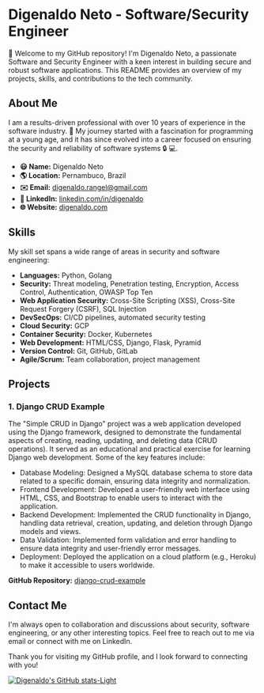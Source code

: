 # Digenaldo Neto - Software/Security Engineer

👋 Welcome to my GitHub repository! I'm Digenaldo Neto, a passionate Software and Security Engineer with a keen interest in building secure and robust software applications. This README provides an overview of my projects, skills, and contributions to the tech community.

## About Me

I am a results-driven professional with over 10 years of experience in the software industry. 💼 My journey started with a fascination for programming at a young age, and it has since evolved into a career focused on ensuring the security and reliability of software systems 🔒 💻.

- **😃 Name:** Digenaldo Neto
- **🌎 Location:** Pernambuco, Brazil
- **✉️ Email:** digenaldo.rangel@gmail.com
- **🔗 LinkedIn:** [linkedin.com/in/digenaldo](https://www.linkedin.com/in/digenaldo/)
- **🌐 Website:** [digenaldo.com](https://digenaldo.com)

## Skills

My skill set spans a wide range of areas in security and software engineering:

- **Languages:** Python, Golang
- **Security:** Threat modeling, Penetration testing, Encryption, Access Control, Authentication, OWASP Top Ten
- **Web Application Security:** Cross-Site Scripting (XSS), Cross-Site Request Forgery (CSRF), SQL Injection
- **DevSecOps:** CI/CD pipelines, automated security testing
- **Cloud Security:** GCP
- **Container Security:** Docker, Kubernetes
- **Web Development:** HTML/CSS, Django, Flask, Pyramid
- **Version Control:** Git, GitHub, GitLab
- **Agile/Scrum:** Team collaboration, project management

## Projects

### 1. Django CRUD Example

The "Simple CRUD in Django" project was a web application developed using the Django framework, designed to demonstrate the fundamental aspects of creating, reading, updating, and deleting data (CRUD operations). It served as an educational and practical exercise for learning Django web development. Some of the key features include:

- Database Modeling: Designed a MySQL database schema to store data related to a specific domain, ensuring data integrity and normalization.
- Frontend Development: Developed a user-friendly web interface using HTML, CSS, and Bootstrap to enable users to interact with the application.
- Backend Development: Implemented the CRUD functionality in Django, handling data retrieval, creation, updating, and deletion through Django models and views.
- Data Validation: Implemented form validation and error handling to ensure data integrity and user-friendly error messages.
- Deployment: Deployed the application on a cloud platform (e.g., Heroku) to make it accessible to users worldwide.

**GitHub Repository:** [django-crud-example](https://github.com/digenaldo/django-crud-example)

## Contact Me

I'm always open to collaboration and discussions about security, software engineering, or any other interesting topics. Feel free to reach out to me via email or connect with me on LinkedIn.

Thank you for visiting my GitHub profile, and I look forward to connecting with you!

[![Digenaldo's GitHub stats-Light](https://github-readme-stats.vercel.app/api?username=digenaldo&show_icons=true&theme=default#gh-light-mode-only)](https://github.com/digenaldo/github-readme-stats#gh-light-mode-only)
